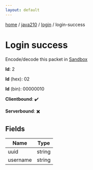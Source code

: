 ```yaml
---
layout: default
---
```


[home](/)  /  [java210](/protocol/java210)  /  [login](/protocol/java210/login)  /  login-success

# Login success

Encode/decode this packet in [Sandbox](../../../sandbox/java210#login.login_success)

**Id**: 2

**Id** (hex): 02

**Id** (bin): 00000010

**Clientbound**: ✔️

**Serverbound**: ✖️

## Fields

Name | Type
---|---
uuid | string
username | string
